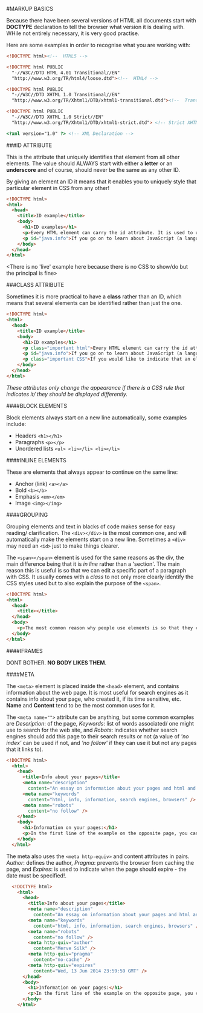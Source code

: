 #MARKUP BASICS

Because there have been several versions of HTML all documents start with __DOCTYPE__ declaration to tell the browser what version it is dealing with. WHile not entirely necessary, it is very good practise.

Here are some examples in order to recognise what you are working with:

```html
<!DOCTYPE html><!--  HTML5 -->

<!DOCTYPE html PUBLIC
  "-//W3C//DTD HTML 4.01 Transitional//EN"
  "http://www.w3.org/TR/html4/loose.dtd"><!--  HTML4 -->

<!DOCTYPE html PUBLIC
  "-//W3C//DTD XHTML 1.0 Transitional//EN"
  "http://www.w3.org/TR/Xhtml1/DTD/xhtml1-transitional.dtd"><!--  Transitional XHTML --> 1.0

<!DOCTYPE html PUBLIC
  "-//W3C//DTD XHTML 1.0 Strict//EN"
  "http://www.w3.org/TR/Xhtml1/DTD/xhtml1-strict.dtd"> <!-- Strict XHTML 1.0 -->

<?xml version="1.0" ?> <!-- XML Declaration -->
```

###ID ATTRIBUTE

This is the attribute that uniquely identifies that element from all other elements. The value should ALWAYS start with either a __letter__ or an __underscore__ and of course, should never be the same as any other ID.

By giving an element an ID it means that it enables you to uniquely style that particular element in CSS from any other!

```html
<!DOCTYPE html>
<html>
  <head>
    <title>ID example</title>
    <body>
      <h1>ID examples</h1>
      <p>Every HTML element can carry the id attribute. It is used to uniquely identify that element from other elements on the page. Its value should start with a letter or an underscore (not a number or any other character.</p>
      <p id="java.info">If you go on to learn about JavaScript (a language that allows you to add interactivity to your pages), id attributes can be used to allow the script to work with that particular element.</p>
    </body>
  </head>
</html>
```
<There is no 'live' example here because there is no CSS to show/do but the principal is fine>

###CLASS ATTRIBUTE

Sometimes it is more practical to have a __class__ rather than an ID, which means that several elements can be identified rather than just the one.

```html
<!DOCTYPE html>
<html>
  <head>
    <title>ID example</title>
    <body>
      <h1>ID examples</h1>
      <p class="important html">Every HTML element can carry the id attribute. It is used to uniquely identify that element from other elements on the page. Its value should start with a letter or an underscore (not a number or any other character.</p>
      <p id="java.info">If you go on to learn about JavaScript (a language that allows you to add interactivity to your pages), id attributes can be used to allow the script to work with that particular element.</p>
      <p class="important CSS">If you would like to indicate that an element belongs to several classes, you can separate class names with a space.</p>
    </body>
  </head>
</html>
```
*These attributes only change the appearance if there is a CSS rule that indicates it/ they should be displayed differently.*

####BLOCK ELEMENTS

Block elements always start on a new line automatically, some examples include:

   * Headers ```<h1></h1>```
   * Paragraphs ```<p></p>```
   * Unordered lists
             ```<ul>
                 <li></li>
                 <li></li>
             ```</ul>

####INLINE ELEMENTS

These are elements that always appear to continue on the same line:

   * Anchor (link) ```<a></a>```
   * Bold ```<b></b>```
   * Emphasis ```<em></em>```
   * Image ```<img></img>```

####GROUPING

Grouping elements and text in blacks of code makes sense for easy reading/ clarification. The ```<div></div>``` is the most common one, and will automatically make the elements start on a new line. Sometimes a ```<div>``` may need an ```<id>``` just to make things clearer.

The ```<span></span>``` element is used for the same reasons as the div, the main difference being that it is *in line* rather than a 'section'. The main reason this is useful is so that we can edit a specific part of a paragraph with CSS. It usually comes with a *class* to not only more clearly identify the CSS styles used but to also explain the purpose of the ```<span>```.

```html
<!DOCTYPE html>
<html>
  <head>
    <title></title>
  </head>
  <body>
    <p>The most common reason why people use elements is so that they can <span class="example"> control the appearance of the content of these elements </span> using CSS.</p>
  </body>
</html>
```

####IFRAMES

DONT BOTHER. __NO BODY LIKES THEM__.

####META

The ```<meta>``` element is placed inside the ```<head>``` element, and contains information about the web page. It is most useful for search engines as it contains info about your page, who created it, if its time sensitive, etc. __Name__ and __Content__ tend to be the most common uses for it.

The ```<meta name="">``` attribute can be anything, but some common examples are *Description*: of the page, *Keywords*: list of words associated/ one might use to search for the web site, and *Robots*: indicates whether search engines should add this page to their search results or not (a value of  *'no index'* can be used if not, and *'no follow'* if they can use it but not any pages that it links to).

```html
<!DOCTYPE html>
  <html>
    <head>
      <title>Info about your pages</title>
      <meta name="description"
        content="An essay on information about your pages and html and search engines" />
      <meta name="keywords"
        content="html, info, information, search engines, browsers" />
      <meta name="robots"
        content="no follow" />
    </head>
    <body>
      <h1>Information on your pages:</h1>
      <p>In the first line of the example on the opposite page, you can see a meta element where the name attribute indicates an intention to specify a description for the page. The content attribute is where this description is actually specified.</p>
    </body>
  </html>
```

The meta also uses the ```<meta http-equiv>``` and content attributes in pairs.
*Author*: defines the author, *Pragma*: prevents the browser from caching the page, and *Expires*: is used to indicate when the page should expire - the date must be specified!.

```html
  <!DOCTYPE html>
    <html>
      <head>
        <title>Info about your pages</title>
        <meta name="description"
          content="An essay on information about your pages and html and search engines" />
        <meta name="keywords"
          content="html, info, information, search engines, browsers" />
        <meta name="robots"
          content="no follow" />
        <meta http-quiv="author"
          content="Merve Silk" />
        <meta http-quiv="pragma"
          content="no-cache" />
        <meta http-quiv="expires"
          content="Wed, 13 Jun 2014 23:59:59 GMT" />
      </head>
      <body>
        <h1>Information on your pages:</h1>
        <p>In the first line of the example on the opposite page, you can see a meta element where the name attribute indicates an intention to specify a description for the page. The content attribute is where this description is actually specified.</p>
      </body>
    </html>
```












